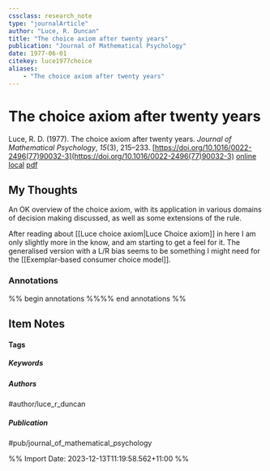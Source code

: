 ```yaml
---
cssclass: research_note
type: "journalArticle"
author: "Luce, R. Duncan"
title: "The choice axiom after twenty years"
publication: "Journal of Mathematical Psychology"
date: 1977-06-01
citekey: luce1977choice
aliases: 
    - "The choice axiom after twenty years"
---
```


# The choice axiom after twenty years

Luce, R. D. (1977). The choice axiom after twenty years. _Journal of Mathematical Psychology_, _15_(3), 215–233. [https://doi.org/10.1016/0022-2496(77)90032-3](https://doi.org/10.1016/0022-2496(77)90032-3)
[online](http://zotero.org/users/local/kZl3QdXV/items/FJQB3IH5) [local](zotero://select/library/items/FJQB3IH5) [pdf](file:///home/gjc216/Zotero/storage/QN89L2Y4/Luce%20-%201977%20-%20The%20choice%20axiom%20after%20twenty%20years.pdf)
 

## My Thoughts

An OK overview of the choice axiom, with its application in various domains of decision making discussed, as well as some extensions of the rule.

After reading about  [[Luce choice axiom|Luce Choice axiom]] in here I am only slightly more in the know, and am starting to get a feel for it. The generalised version with a L/R bias seems to be something I might need for the [[Exemplar-based consumer choice model]].
 
### Annotations

%% begin annotations %%%% end annotations %%

## Item Notes

#### Tags

##### Keywords

##### Authors

#author/luce_r_duncan

##### Publication

#pub/journal_of_mathematical_psychology


%% Import Date: 2023-12-13T11:19:58.562+11:00 %%
